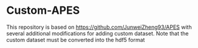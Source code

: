 # Custom-APES
This repository is based on https://github.com/JunweiZheng93/APES with several additional modifications for adding custom dataset. Note that the custom dataset must be converted into the hdf5 format
